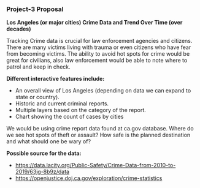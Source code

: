 ### Project-3 Proposal

<b>Los Angeles (or major cities) Crime Data and Trend Over Time (over decades)</b>

Tracking Crime data is crucial for law enforcement agencies and citizens. There are many victims living with trauma or even citizens who have fear from becoming victims. The ability to avoid hot spots for crime would be great for civilians, also law enforcement would be able to note where to patrol and keep in check.

<b>Different interactive features include:</b>
- An overall view of Los Angeles (depending on data we can expand to state or country).
- Historic and current criminal reports.
- Multiple layers based on the category of the report.
- Chart showing the count of cases by cities

We would be using crime report data found at ca.gov database. Where do we see hot spots of theft or assault? How safe is the planned destination and what should one be wary of?

<b>Possible source for the data:</b>
- https://data.lacity.org/Public-Safety/Crime-Data-from-2010-to-2019/63jg-8b9z/data
- https://openjustice.doj.ca.gov/exploration/crime-statistics

